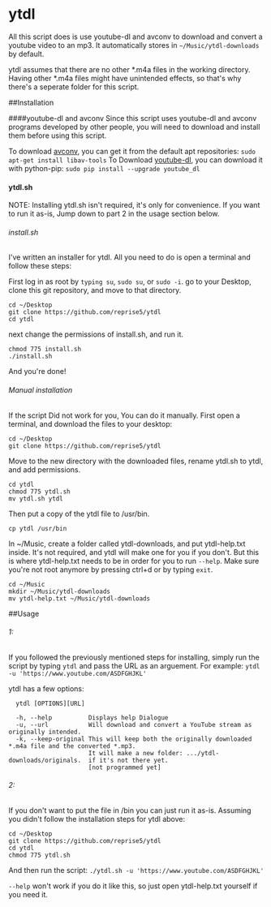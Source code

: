 # ytdl

All this script does is use youtube-dl and avconv to download and convert a youtube video to an mp3.  It automatically stores in `~/Music/ytdl-downloads` by default.

ytdl assumes that there are no other *.m4a files in the working directory. Having other *.m4a files might have unintended effects, so that's why there's a seperate folder for this script.

##Installation

####youtube-dl and avconv
Since this script uses youtube-dl and avconv programs developed by other people, you will need to download and install them before using this script. 

To download [avconv](https://libav.org/), you can get it from the default apt repositories: `sudo apt-get install libav-tools` 
To Download [youtube-dl](https://github.com/rg3/youtube-dl), you can download it with python-pip: `sudo pip install --upgrade youtube_dl`

#### ytdl.sh
NOTE: Installing ytdl.sh isn't required, it's only for convenience.  If you want to run it as-is, Jump down to part 2 in the usage section below.

###### install.sh
I've written an installer for ytdl.  All you need to do is open a terminal and follow these steps:

First log in as root by `typing su`, `sudo su`, or `sudo -i`.
go to your Desktop, clone this git repository, and move to that directory.
```
cd ~/Desktop
git clone https://github.com/reprise5/ytdl
cd ytdl
```
next change the permissions of install.sh, and run it.
```
chmod 775 install.sh
./install.sh
```
And you're done!

###### Manual installation
If the script Did not work for you, You can do it manually.  First open a terminal, and download the files to your desktop:
```
cd ~/Desktop
git clone https://github.com/reprise5/ytdl 
```
Move to the new directory with the downloaded files, rename ytdl.sh to ytdl, and add permissions.
```
cd ytdl
chmod 775 ytdl.sh
mv ytdl.sh ytdl
```
Then put a copy of the ytdl file to /usr/bin.
```
cp ytdl /usr/bin
```
In ~/Music, create a folder called ytdl-downloads, and put ytdl-help.txt inside.  It's not required, and ytdl will make one for you if you don't.  But this is where ytdl-help.txt needs to be in order for you to run `--help`.  Make sure you're not root anymore by pressing ctrl+d or by typing `exit`.
```
cd ~/Music
mkdir ~/Music/ytdl-downloads
mv ytdl-help.txt ~/Music/ytdl-downloads
```
##Usage
###### 1:
If you followed the previously mentioned steps for installing, simply run the script by typing `ytdl` and pass the URL as an arguement. For example: `ytdl -u 'https://www.youtube.com/ASDFGHJKL'`

ytdl has a few options:
```
  ytdl [OPTIONS][URL]
  
  -h, --help          Displays help Dialogue
  -u, --url           Will download and convert a YouTube stream as originally intended.
  -k, --keep-original This will keep both the originally downloaded *.m4a file and the converted *.mp3.
                      It will make a new folder: .../ytdl-downloads/originals.  if it's not there yet.
                      [not programmed yet]
```

###### 2:
If you don't want to put the file in /bin you can just run it as-is.
Assuming you didn't follow the installation steps for ytdl above:
```
cd ~/Desktop
git clone https://github.com/reprise5/ytdl
cd ytdl
chmod 775 ytdl.sh
```
And then run the script:
`./ytdl.sh -u 'https://www.youtube.com/ASDFGHJKL'`

`--help` won't work if you do it like this, so just open ytdl-help.txt yourself if you need it.
